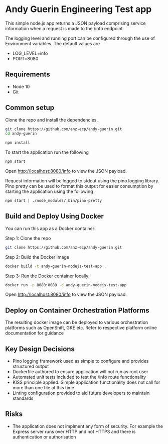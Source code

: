 # Andy Guerin Engineering Test app

This simple node.js app returns a JSON payload comprising service information when a request is made to the /info endpoint

The logging level and running port can be configured through the use of Environment variables. The default values are

* LOG_LEVEL=info
* PORT=8080

## Requirements

* Node 10
* Git

## Common setup

Clone the repo and install the dependencies.

```bash
git clone https://github.com/anz-ecp/andy-guerin.git
cd andy-guerin
```

```bash
npm install
```

To start the application run the following

```bash
npm start
```

Open [http://localhost:8080/info](http://localhost:8080/info) to view the JSON payload.

Request information will be logged to stdout using the pino logging library. Pino pretty can be used to format this output for easier consumption by starting the application using the following

```bash
npm start | ./node_modules/.bin/pino-pretty
```

## Build and Deploy Using Docker

You can run this app as a Docker container:

Step 1: Clone the repo

```bash
git clone https://github.com/anz-ecp/andy-guerin.git
```

Step 2: Build the Docker image

```bash
docker build -t andy-guerin-nodejs-test-app .
```

Step 3: Run the Docker container locally:

```bash
docker run -p 8080:8080 -d andy-guerin-nodejs-test-app
```

Open [http://localhost:8080/info](http://localhost:8080/info) to view the JSON payload.

## Deploy on Container Orchestration Platforms

The resulting docker image can be deployed to various orchestration platforms such as OpenShift, GKE etc.
Refer to respective platform online documentation for guidance

## Key Design Decisions

* Pino logging framework used as simple to configure and provides structured output
* Dockerfile authored to ensure application will not run as root user
* Automated unit tests included to test the /info route functionality
* KISS principle applied. Simple application functionality does not call for more than one file at this time
* Linting configuration provided to aid future developers to maintain standards

## Risks

* The application does not implment any form of security. For example the Express server runs over HTTP and not HTTPS and there is authentication or authorisation

